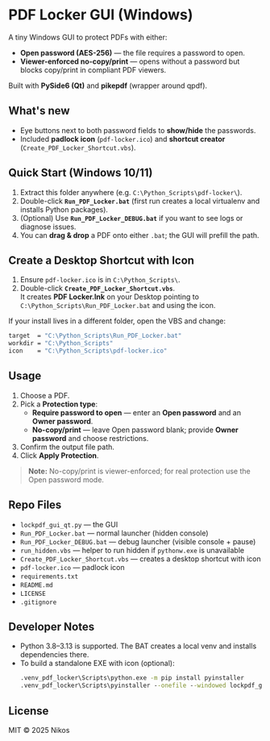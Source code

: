 # PDF Locker GUI (Windows)

A tiny Windows GUI to protect PDFs with either:
- **Open password (AES-256)** — the file requires a password to open.
- **Viewer-enforced no-copy/print** — opens without a password but blocks copy/print in compliant PDF viewers.

Built with **PySide6 (Qt)** and **pikepdf** (wrapper around qpdf).

## What's new
- Eye buttons next to both password fields to **show/hide** the passwords.
- Included **padlock icon** (`pdf-locker.ico`) and **shortcut creator** (`Create_PDF_Locker_Shortcut.vbs`).

## Quick Start (Windows 10/11)

1. Extract this folder anywhere (e.g. `C:\Python_Scripts\pdf-locker\`).
2. Double-click **`Run_PDF_Locker.bat`** (first run creates a local virtualenv and installs Python packages).
3. (Optional) Use **`Run_PDF_Locker_DEBUG.bat`** if you want to see logs or diagnose issues.
4. You can **drag & drop** a PDF onto either `.bat`; the GUI will prefill the path.

## Create a Desktop Shortcut with Icon

1. Ensure `pdf-locker.ico` is in `C:\Python_Scripts\`.
2. Double-click **`Create_PDF_Locker_Shortcut.vbs`**.  
   It creates **PDF Locker.lnk** on your Desktop pointing to `C:\Python_Scripts\Run_PDF_Locker.bat` and using the icon.

If your install lives in a different folder, open the VBS and change:
```vb
target  = "C:\Python_Scripts\Run_PDF_Locker.bat"
workdir = "C:\Python_Scripts"
icon    = "C:\Python_Scripts\pdf-locker.ico"
```

## Usage
1. Choose a PDF.
2. Pick a **Protection type**:
   - **Require password to open** — enter an **Open password** and an **Owner password**.
   - **No-copy/print** — leave Open password blank; provide **Owner password** and choose restrictions.
3. Confirm the output file path.
4. Click **Apply Protection**.

> **Note:** No-copy/print is viewer-enforced; for real protection use the Open password mode.

## Repo Files
- `lockpdf_gui_qt.py` — the GUI
- `Run_PDF_Locker.bat` — normal launcher (hidden console)
- `Run_PDF_Locker_DEBUG.bat` — debug launcher (visible console + pause)
- `run_hidden.vbs` — helper to run hidden if `pythonw.exe` is unavailable
- `Create_PDF_Locker_Shortcut.vbs` — creates a desktop shortcut with icon
- `pdf-locker.ico` — padlock icon
- `requirements.txt`
- `README.md`
- `LICENSE`
- `.gitignore`

## Developer Notes
- Python 3.8–3.13 is supported. The BAT creates a local venv and installs dependencies there.
- To build a standalone EXE with icon (optional):
  ```bat
  .venv_pdf_locker\Scripts\python.exe -m pip install pyinstaller
  .venv_pdf_locker\Scripts\pyinstaller --onefile --windowed lockpdf_gui_qt.py --icon=pdf-locker.ico
  ```

## License
MIT © 2025 Nikos
